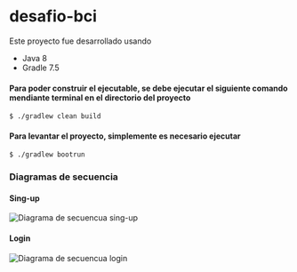 # desafio-bci

Este proyecto fue desarrollado usando
* Java 8
* Gradle 7.5

#### Para poder construir el ejecutable, se debe ejecutar el siguiente comando mendiante terminal en el directorio del proyecto

``` $ ./gradlew clean build ```

#### Para levantar el proyecto, simplemente es necesario ejecutar

``` $ ./gradlew bootrun ```


### Diagramas de secuencia 



#### Sing-up

![Diagrama de secuencua sing-up](https://github.com/CarlosMilan/desafio-bci/blob/develop/Diagramas/Sing-up.jpg?raw=true)

#### Login

![Diagrama de secuencua login](https://github.com/CarlosMilan/desafio-bci/blob/develop/Diagramas/Sing-up.jpg?raw=true)